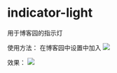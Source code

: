 # indicator-light
用于博客园的指示灯

使用方法：
在博客园中设置中加入
![](https://fastly.jsdelivr.net/gh/18476305640/typora@master/image/16543043627621654304361940.png)

<!--指示灯-->
<script src="https://cdn.jsdelivr.net/gh/18476305640/indicator-light@1.2/indicatorLight.js" defer></script>

效果：
![](https://fastly.jsdelivr.net/gh/18476305640/typora@master/image/16543044085731654304407772.png)
